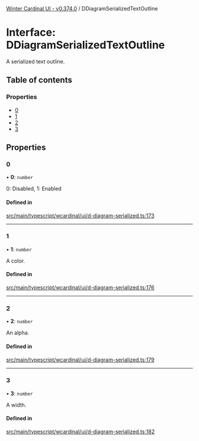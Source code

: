 [Winter Cardinal UI - v0.374.0](../index.md) / DDiagramSerializedTextOutline

# Interface: DDiagramSerializedTextOutline

A serialized text outline.

## Table of contents

### Properties

- [0](DDiagramSerializedTextOutline.md#0)
- [1](DDiagramSerializedTextOutline.md#1)
- [2](DDiagramSerializedTextOutline.md#2)
- [3](DDiagramSerializedTextOutline.md#3)

## Properties

### 0

• **0**: `number`

0: Disabled, 1: Enabled

#### Defined in

[src/main/typescript/wcardinal/ui/d-diagram-serialized.ts:173](https://github.com/winter-cardinal/winter-cardinal-ui/blob/v0.310.1/src/main/typescript/wcardinal/ui/d-diagram-serialized.ts#L173)

___

### 1

• **1**: `number`

A color.

#### Defined in

[src/main/typescript/wcardinal/ui/d-diagram-serialized.ts:176](https://github.com/winter-cardinal/winter-cardinal-ui/blob/v0.310.1/src/main/typescript/wcardinal/ui/d-diagram-serialized.ts#L176)

___

### 2

• **2**: `number`

An alpha.

#### Defined in

[src/main/typescript/wcardinal/ui/d-diagram-serialized.ts:179](https://github.com/winter-cardinal/winter-cardinal-ui/blob/v0.310.1/src/main/typescript/wcardinal/ui/d-diagram-serialized.ts#L179)

___

### 3

• **3**: `number`

A width.

#### Defined in

[src/main/typescript/wcardinal/ui/d-diagram-serialized.ts:182](https://github.com/winter-cardinal/winter-cardinal-ui/blob/v0.310.1/src/main/typescript/wcardinal/ui/d-diagram-serialized.ts#L182)
